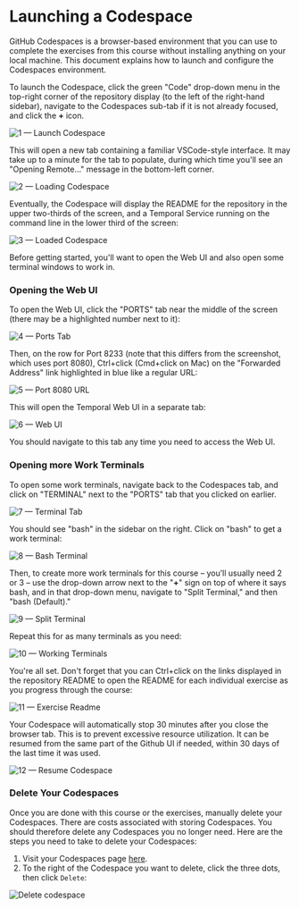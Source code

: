# Launching a Codespace

GitHub Codespaces is a browser-based environment that you can use to 
complete the exercises from this course without installing anything on 
your local machine. This document explains how to launch and configure 
the Codespaces environment.

To launch the Codespace, click the green "Code" drop-down menu in the 
top-right corner of the repository display (to the left of the right-hand 
sidebar), navigate to the Codespaces sub-tab if it is not already focused, 
and click the **+** icon.

![1 — Launch Codespace](https://raw.githubusercontent.com/temporalio/temporal-learning/refs/heads/main/static/courses/common/codespaces/1-launch-codespace.png)

This will open a new tab containing a familiar VSCode-style interface. 
It may take up to a minute for the tab to populate, during which time 
you'll see an "Opening Remote…" message in the bottom-left corner.

![2 — Loading Codespace](https://raw.githubusercontent.com/temporalio/temporal-learning/refs/heads/main/static/courses/common/codespaces/2-loading-codespace.png)

Eventually, the Codespace will display the README for the repository in 
the upper two-thirds of the screen, and a Temporal Service running on the 
command line in the lower third of the screen:

![3 — Loaded Codespace](https://raw.githubusercontent.com/temporalio/temporal-learning/refs/heads/main/static/courses/common/codespaces/3-loaded-codespace.png)

Before getting started, you'll want to open the Web UI and also open some 
terminal windows to work in.

### Opening the Web UI

To open the Web UI, click the "PORTS" tab near the middle of the screen 
(there may be a highlighted number next to it):

![4 — Ports Tab](https://raw.githubusercontent.com/temporalio/temporal-learning/refs/heads/main/static/courses/common/codespaces/4-ports-tab.png)

Then, on the row for Port 8233 (note that this differs from the screenshot, 
which uses port 8080), Ctrl+click (Cmd+click on Mac) on the 
"Forwarded Address" link highlighted in blue like a regular URL:

![5 — Port 8080 URL](https://raw.githubusercontent.com/temporalio/temporal-learning/refs/heads/main/static/courses/common/codespaces/5-port-8080-url.png)

This will open the Temporal Web UI in a separate tab:

![6 — Web UI](https://raw.githubusercontent.com/temporalio/temporal-learning/refs/heads/main/static/courses/common/codespaces/6-webui.png)

You should navigate to this tab any time you need to access the Web UI.

### Opening more Work Terminals

To open some work terminals, navigate back to the Codespaces tab, and click 
on "TERMINAL" next to the "PORTS" tab that you clicked on earlier.

![7 — Terminal Tab](https://raw.githubusercontent.com/temporalio/temporal-learning/refs/heads/main/static/courses/common/codespaces/7-terminal-tab.png)

You should see "bash" in the sidebar on the right. Click on "bash" to get 
a work terminal:

![8 — Bash Terminal](https://raw.githubusercontent.com/temporalio/temporal-learning/refs/heads/main/static/courses/common/codespaces/8-bash-terminal.png)

Then, to create more work terminals for this course – you’ll usually need 2 
or 3 – use the drop-down arrow next to the "**+**" sign on top of where it 
says bash, and in that drop-down menu, navigate to "Split Terminal," and 
then "bash (Default)."

![9 — Split Terminal](https://raw.githubusercontent.com/temporalio/temporal-learning/refs/heads/main/static/courses/common/codespaces/9-split-terminal.png)

Repeat this for as many terminals as you need:

![10 — Working Terminals](https://raw.githubusercontent.com/temporalio/temporal-learning/refs/heads/main/static/courses/common/codespaces/10-working-terminals.png)

You're all set. Don't forget that you can Ctrl+click on the links displayed 
in the repository README to open the README for each individual exercise 
as you progress through the course:

![11 — Exercise Readme](https://raw.githubusercontent.com/temporalio/temporal-learning/refs/heads/main/static/courses/common/codespaces/11-exercise-readme.png)

Your Codespace will automatically stop 30 minutes after you close the browser 
tab. This is to prevent excessive resource utilization. It can be resumed 
from the same part of the Github UI if needed, within 30 days of the last 
time it was used.

![12 — Resume Codespace](https://raw.githubusercontent.com/temporalio/temporal-learning/refs/heads/main/static/courses/common/codespaces/12-resume-codespace.png)

### Delete Your Codespaces

Once you are done with this course or the exercises, manually delete your 
Codespaces. There are costs associated with storing Codespaces. You should 
therefore delete any Codespaces you no longer need. Here are the steps you 
need to take to delete your Codespaces:

1. Visit your Codespaces page [here](https://github.com/codespaces).
2. To the right of the Codespace you want to delete, click the three dots, 
   then click `Delete`:

![Delete codespace](https://learn.temporal.io/courses/common/codespaces/13-delete-codespaces.png "Delete codespace")
